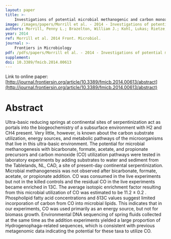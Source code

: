 ```yaml
---
layout: paper
title: >-
    Investigations of potential microbial methanogenic and carbon monoxide utilization pathways in ultra-basic reducing springs associated with present-day continental serpentinization: the Tablelands, NL, CAN
image: /images/papers/Morrill et al. - 2014 - Investigations of potential microbial methanogenic.png
authors: Morrill, Penny L.; Brazelton, William J.; Kohl, Lukas; Rietze, Amanda; Miles, Sarah M.; Kavanagh, Heidi; Schrenk, Matthew O.; Ziegler, Susan E.; Lang, Susan Q.
year: 2014
ref: Morrill et al. 2014 Front. Microbiol.
journal: >-
    Frontiers in Microbiology
pdf: /pdfs/papers/Morrill et al. - 2014 - Investigations of potential microbial methanogenic.pdf
supplement: 
doi: 10.3389/fmicb.2014.00613
---
```


Link to online paper: [http://journal.frontiersin.org/article/10.3389/fmicb.2014.00613/abstract](http://journal.frontiersin.org/article/10.3389/fmicb.2014.00613/abstract)

# Abstract

Ultra-basic reducing springs at continental sites of serpentinization act as portals into the biogeochemistry of a subsurface environment with H2 and CH4 present. Very little, however, is known about the carbon substrate utilization, energy sources, and metabolic pathways of the microorganisms that live in this ultra-basic environment. The potential for microbial methanogenesis with bicarbonate, formate, acetate, and propionate precursors and carbon monoxide (CO) utilization pathways were tested in laboratory experiments by adding substrates to water and sediment from the Tablelands, NL, CAD, a site of present-day continental serpentinization. Microbial methanogenesis was not observed after bicarbonate, formate, acetate, or propionate addition. CO was consumed in the live experiments but not in the killed controls and the residual CO in the live experiments became enriched in 13C. The average isotopic enrichment factor resulting from this microbial utilization of CO was estimated to be 11.2 ± 0.2 . Phospholipid fatty acid concentrations and δ13C values suggest limited incorporation of carbon from CO into microbial lipids. This indicates that in our experiments, CO was used primarily as an energy source, but not for biomass growth. Environmental DNA sequencing of spring ﬂuids collected at the same time as the addition experiments yielded a large proportion of Hydrogenophaga-related sequences, which is consistent with previous metagenomic data indicating the potential for these taxa to utilize CO.

